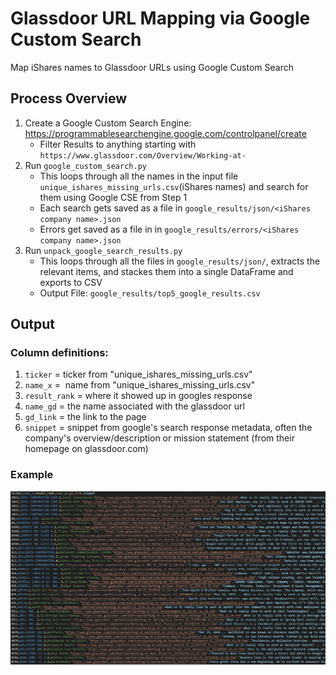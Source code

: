 # Glassdoor URL Mapping via Google Custom Search
Map iShares names to Glassdoor URLs using Google Custom Search

## Process Overview
1. Create a Google Custom Search Engine: https://programmablesearchengine.google.com/controlpanel/create
   - Filter Results to anything starting with `https://www.glassdoor.com/Overview/Working-at-`
2. Run `google_custom_search.py`
   - This loops through all the names in the input file `unique_ishares_missing_urls.csv`(iShares names) and search for them using Google CSE from Step 1
   - Each search gets saved as a file in `google_results/json/<iShares company name>.json`
   - Errors get saved as a file in in `google_results/errors/<iShares company name>.json`
3. Run `unpack_google_search_results.py` 
   - This loops through all the files in `google_results/json/`, extracts the relevant items, and stackes them into a single DataFrame and exports to CSV
   - Output File: `google_results/top5_google_results.csv`
   
## Output
### Column definitions:
1. `ticker` = ticker from "unique_ishares_missing_urls.csv"
2. `name_x` =  name from "unique_ishares_missing_urls.csv"
3. `result_rank` = where it showed up in googles response
4. `name_gd` = the name associated with the glassdoor url
5. `gd_link` = the link to the page
6. `snippet` = snippet from google's search response metadata, often the company's overview/description or mission statement (from their homepage on glassdoor.com)

### Example
![output example](https://github.com/cultureline-ai/google_custom_search/blob/master/img/output_example.PNG)

   

